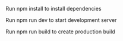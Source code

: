 Run npm install to install dependencies

Run npm run dev to start development server

Run npm run build to create production build

